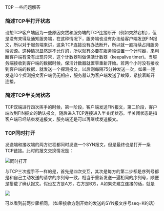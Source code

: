 TCP 一些问题解答

### 简述TCP半打开状态

设想TCP客户端因为一些原因突然和服务端的TCP连接断开（例如突然宕机），但是没有来得及通知服务端，在这种情况下，服务端也没有办法给客户端发送FIN报文，所以对于服务端来讲，这条TCP连接没有办法断开，所以就一直持续占用服务端资源。这种情况显然是不允许的，所以就有必要在服务端设置一个计时器，来判断客户端有没有出现异常，这个计数器叫做保活计数器（keepalive timer)。当服务端接收到客户端的数据时候，保活计数器就置零重新开始。若两个小时没有接收到客户端的数据，就发送一个探测报文，以后则每隔75分钟发送一次，如果一连发送10个探测报文客户端仍无相应，服务器认为客户端发送了故障，紧接着断开连接。



### 简述TCP半关闭状态

TCP双端进行四次挥手的时候，第一阶段，客户端发送FIN报文，第二阶段，客户端收到FIN报文的确认报文，随后进入TCP连接进入半关闭状态。半关闭状态是指客户端已经结束发送报文，服务端还是可以再继续发送报文。

### TCP同时打开

发送端和接收端的两方进程都同时发送一个SYN报文，但是最终也是打开一条TCP链接。此时的报文交换情况是：

![同时打开](C:\Users\shg\Documents\GitHub\iamshg.github.io\images\tcp同时打开.gif.png)

与TCP三次握手不一样的是，首先是四次交互，其次是每方的第二步都是序列号都是和自己主动发送的请求的序列号一致，相当于重新发送一遍相同的序列号，顺便是搭载了确认报文。假设左方是A方，右方是B方，A如果先建立连接的话，就是

![](C:\Users\shg\Documents\GitHub\iamshg.github.io\images\三次握手.png)

可以看到前两步骤相同，（如果接收方刚开始的发送的SYN报文序号seq=K的话）